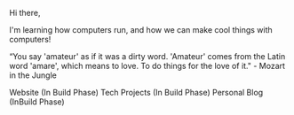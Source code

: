 
<!---
narora138/narora138 is a ✨ special ✨ repository because its `README.md` (this file) appears on your GitHub profile.
You can click the Preview link to take a look at your changes.
--->
Hi there,

I'm learning how computers run, and how we can make cool things with computers! 

“You say 'amateur' as if it was a dirty word. 'Amateur' comes from the Latin word 'amare', which means to love. To do things for the love of it." - Mozart in the Jungle

Website (In Build Phase)
Tech Projects (In Build Phase)
Personal Blog (InBuild Phase) 